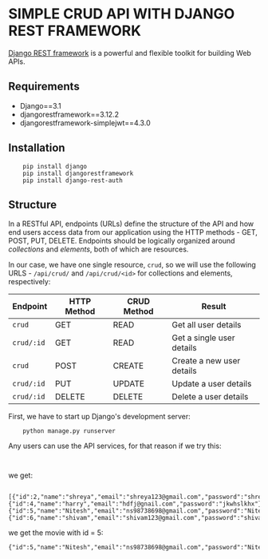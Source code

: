 # SIMPLE CRUD API WITH DJANGO REST FRAMEWORK
[Django REST framework](http://www.django-rest-framework.org/) is a powerful and flexible toolkit for building Web APIs.

## Requirements
- Django==3.1
- djangorestframework==3.12.2
- djangorestframework-simplejwt==4.3.0

## Installation
```
	pip install django
	pip install djangorestframework
	pip install django-rest-auth
```

## Structure
In a RESTful API, endpoints (URLs) define the structure of the API and how end users access data from our application using the HTTP methods - GET, POST, PUT, DELETE. Endpoints should be logically organized around _collections_ and _elements_, both of which are resources.

In our case, we have one single resource, `crud`, so we will use the following URLS - `/api/crud/` and `/api/crud/<id>` for collections and elements, respectively:

Endpoint |HTTP Method | CRUD Method | Result
-- | -- |-- |--
`crud` | GET | READ | Get all user details
`crud/:id` | GET | READ | Get a single user details
`crud`| POST | CREATE | Create a new user details
`crud/:id` | PUT | UPDATE | Update a user details
`crud/:id` | DELETE | DELETE | Delete a user details

First, we have to start up Django's development server:
```
	python manage.py runserver
```
Any users can use the API services, for that reason if we try this:
```
	
```
we get:
```
 [{"id":2,"name":"shreya","email":"shreya123@gmail.com","password":"shreya"},{"id":4,"name":"harry","email":"hdfj@gnail.com","password":"jkwhslkhx"},{"id":5,"name":"Nitesh","email":"ns98738698@gmail.com","password":"Nitesh"},{"id":6,"name":"shivam","email":"shivam123@gmail.com","password":"shivam123"}]
```
we get the movie with id = 5:
```
{"id":5,"name":"Nitesh","email":"ns98738698@gmail.com","password":"Nitesh"}
```





